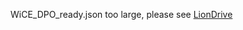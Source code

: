 WiCE_DPO_ready.json too large, please see [LionDrive](https://drive.google.com/drive/u/1/folders/1wjTKzzzDZjisEQlYadnN0MHoMN3MAFOB)
